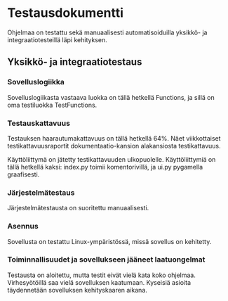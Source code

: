 # Testausdokumentti
Ohjelmaa on testattu sekä manuaalisesti automatisoiduilla yksikkö- ja integraatiotesteillä läpi kehityksen.

## Yksikkö- ja integraatiotestaus

### Sovelluslogiikka
Sovelluslogiikasta vastaava luokka on tällä hetkellä Functions, ja sillä on oma testiluokka TestFunctions.

### Testauskattavuus
Testauksen haarautumakattavuus on tällä hetkellä 64%. Näet viikkottaiset testikattavuusraportit dokumentaatio-kansion alakansiosta testikattavuus.

Käyttöliittymä on jätetty testikattavuuden ulkopuolelle. Käyttöliittymiä on tällä hetkellä kaksi: index.py toimii komentorivillä, ja ui.py pygamella graafisesti.

### Järjestelmätestaus
Järjestelmätestausta on suoritettu manuaalisesti. 

### Asennus
Sovellusta on testattu Linux-ympäristössä, missä sovellus on kehitetty.

### Toiminnallisuudet ja sovellukseen jääneet laatuongelmat 
Testausta on aloitettu, mutta testit eivät vielä kata koko ohjelmaa. Virhesyötöillä saa vielä sovelluksen kaatumaan. 
Kyseisiä asioita täydennetään sovelluksen kehityskaaren aikana. 
 
